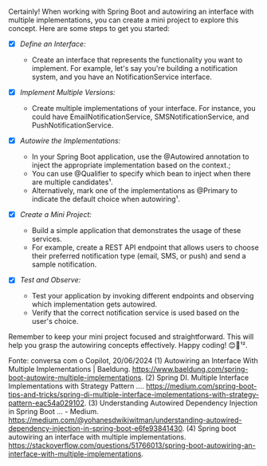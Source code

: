 Certainly! When working with Spring Boot and autowiring an interface with multiple implementations, you can create a mini project to explore this concept. Here are some steps to get you started:

- [x] *Define an Interface:*
   - Create an interface that represents the functionality you want to implement. For example, let's say you're building a notification system, and you have an NotificationService interface.

 - [x] *Implement Multiple Versions:*
   - Create multiple implementations of your interface. For instance, you could have EmailNotificationService, SMSNotificationService, and PushNotificationService.

- [x]  *Autowire the Implementations:*
   - In your Spring Boot application, use the @Autowired annotation to inject the appropriate implementation based on the context.;
   - You can use @Qualifier to specify which bean to inject when there are multiple candidates¹.
   - Alternatively, mark one of the implementations as @Primary to indicate the default choice when autowiring¹.

- [x]  *Create a Mini Project:*
   - Build a simple application that demonstrates the usage of these services.
   - For example, create a REST API endpoint that allows users to choose their preferred notification type (email, SMS, or push) and send a sample notification.

 - [x] *Test and Observe:*
   - Test your application by invoking different endpoints and observing which implementation gets autowired.
   - Verify that the correct notification service is used based on the user's choice.

Remember to keep your mini project focused and straightforward. This will help you grasp the autowiring concepts effectively. Happy coding! 😊🚀¹².

Fonte: conversa com o Copilot, 20/06/2024
(1) Autowiring an Interface With Multiple Implementations | Baeldung. https://www.baeldung.com/spring-boot-autowire-multiple-implementations.
(2) Spring DI. Multiple Interface Implementations with Strategy Pattern .... https://medium.com/spring-boot-tips-and-tricks/spring-di-multiple-interface-implementations-with-strategy-pattern-eac54a029102.
(3) Understanding Autowired Dependency Injection in Spring Boot ... - Medium. https://medium.com/@yohanesdwikiwitman/understanding-autowired-dependency-injection-in-spring-boot-e6fe93841430.
(4) Spring boot autowiring an interface with multiple implementations. https://stackoverflow.com/questions/51766013/spring-boot-autowiring-an-interface-with-multiple-implementations.